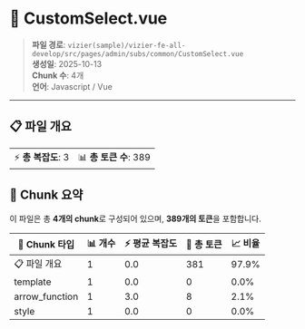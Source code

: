 # 📄 CustomSelect.vue

> **파일 경로**: `vizier(sample)/vizier-fe-all-develop/src/pages/admin/subs/common/CustomSelect.vue`  
> **생성일**: 2025-10-13  
> **Chunk 수**: 4개  
> **언어**: Javascript / Vue
---





## 📋 파일 개요

| | |
|--|--|
| ⚡ **총 복잡도**: 3 | 📊 **총 토큰 수**: 389 |






## 🧩 Chunk 요약

이 파일은 총 **4개의 chunk**로 구성되어 있으며, **389개의 토큰**을 포함합니다.

| 🧩 Chunk 타입 | 📊 개수 | ⚡ 평균 복잡도 | 📝 총 토큰 | 📈 비율 |
|---------------|--------|-------------|----------|--------|
| 📋 파일 개요 | 1 | 0.0 | 381 | 97.9% |
| template | 1 | 0.0 | 0 | 0.0% |
| arrow_function | 1 | 3.0 | 8 | 2.1% |
| style | 1 | 0.0 | 0 | 0.0% |

